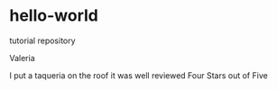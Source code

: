 # hello-world
tutorial repository

Valeria 

I put a taqueria on the roof
it was well reviewed 
Four Stars out of Five
